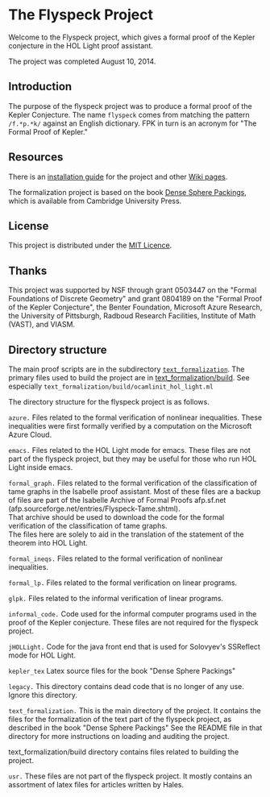 # The Flyspeck Project

Welcome to the Flyspeck project, which gives a formal proof of the Kepler conjecture
in the HOL Light proof assistant.

The project was completed August 10, 2014.

## Introduction

The purpose of the flyspeck project was to produce a formal proof of the Kepler Conjecture. The name `flyspeck` comes from matching the pattern `/f.*p.*k/` against an English dictionary. FPK in turn is an acronym for "The Formal Proof of Kepler."

## Resources

There is an [installation guide](https://github.com/flyspeck/flyspeck/wiki/Installation%20Guide) for the project and other [Wiki pages](https://github.com/flyspeck/flyspeck/wiki/).

The formalization project is based on the book [Dense Sphere Packings](https://github.com/flyspeck/flyspeck/files/12655/DenseSpherePackings.pdf), which is available from Cambridge University Press.

## License

This project is distributed under the [MIT Licence](http://opensource.org/licenses/mit-license.php).

## Thanks

This project was supported by NSF through grant 0503447 on the "Formal Foundations of Discrete Geometry" and grant 0804189 on the "Formal Proof of the Kepler Conjecture", the Benter Foundation, Microsoft Azure Research, the University of Pittsburgh, Radboud Research Facilities, Institute of Math (VAST), and VIASM.

## Directory structure 

The main proof scripts are in the subdirectory 
[`text_formalization`](text_formalization).
The primary files used to build the project are in 
[text_formalization/build](text_formalization/build).
See especially `text_formalization/build/ocamlinit_hol_light.ml`

The directory structure for the flyspeck project is as follows.

`azure.`
 Files related to the formal verification of nonlinear inequalities.
 These inequalities were first formally verified by a computation on the Microsoft Azure Cloud.

`emacs.`
  Files related to the HOL Light mode for emacs.
  These files are not part of the flyspeck project, but they may be useful for those who run HOL Light inside emacs.

`formal_graph.`
  Files related to the formal verification of the classification of tame graphs in
  the Isabelle proof assistant.  Most of these files are a backup of files are part of the
  Isabelle Archive of Formal Proofs 
  afp.sf.net (afp.sourceforge.net/entries/Flyspeck-Tame.shtml).  
  That archive should be used to download
  the code for the formal verification of the classification  of tame graphs.  
  The files here are solely to aid in 
  the translation of the statement of the theorem into HOL Light.

`formal_ineqs.`
  Files related to the formal verification of nonlinear inequalities.

`formal_lp.`
  Files related to the formal verification on linear programs.

`glpk.`
  Files related to the informal verification of linear programs.  

`informal_code.`
  Code used for the informal computer programs used in the proof of the Kepler conjecture.
  These files are not required for the flyspeck project.
  
`jHOLLight.`
  Code for the java front end that is used for Solovyev's SSReflect mode for HOL Light.

`kepler_tex`
  Latex source files for the book "Dense Sphere Packings"

`legacy.`
  This directory contains dead code that is no longer of any use. Ignore this directory.

`text_formalization.`
  This is the main directory of the project. It contains the files for the formalization of the
  text part of the flyspeck project, as described in the book "Dense Sphere Packings"
  See the README file in that directory 
  for more instructions on loading and auditing the project.

  text_formalization/build directory contains files related to building the project.

`usr.`
  These files are not part of the flyspeck project.
  It mostly contains an assortment of latex files for articles written by Hales.
  
